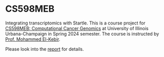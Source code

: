 # CS598MEB
Integrating transcriptomics with Startle. This is a course project for [CS598MEB: Computational Cancer Genomics](https://www.el-kebir.net/teaching/CS598MEB/Spring_2024/CS598MEB.html) at 
University of Illinois Urbana-Champaign in Spring 2024 semester. The course is instructed by [Prof.  Mohammed El-Kebir](https://www.el-kebir.net/).

Please look into the [report](https://github.com/kowshikasarker/CS598MEB/blob/main/CS598MEB_Final_Report.pdf) for details.


